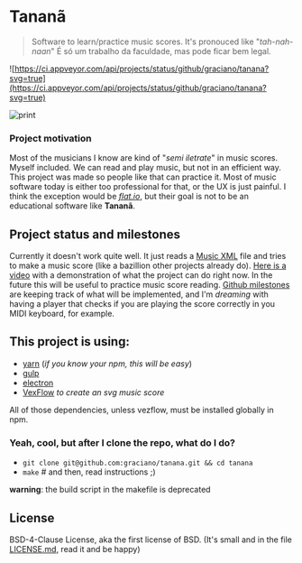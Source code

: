 Tananã
======

> Software to learn/practice music scores. It's pronouced like "*tah-nah-naan*" É só um trabalho da faculdade, mas pode ficar bem legal.

![https://ci.appveyor.com/api/projects/status/github/graciano/tanana?svg=true](https://ci.appveyor.com/api/projects/status/github/graciano/tanana?svg=true)
  
 ![print](http://i.imgur.com/FYmVeXm.png?2)


### Project motivation

Most of the musicians I know are kind of "*semi iletrate*" in music scores. Myself included. We can read and play music, but not in an efficient way. This project was made so people like that can practice it. Most of music software today is either too professional for that, or the UX is just painful. I think the exception would be *[flat.io](http://flat.io)*, but their goal is not to be an educational software like **Tananã**.

## Project status and milestones

Currently it doesn't work quite well. It just reads a [Music XML](http://usermanuals.musicxml.com/MusicXML/MusicXML.htm#Tutorial.htm%3FTocPath%3DMusicXML%25203.0%2520Tutorial%7C_____0) file and tries to make a music score (like a bazillion other projects already do). [Here is a video](https://drive.google.com/file/d/0BzCvf4xDDyNpWHpveDlud05FRlU/view?usp=sharing) with a demonstration of what the project can do right now. In the future this will be useful to practice music score reading. [Github milestones](https://github.com/graciano/tanana/milestones) are keeping track of what will be implemented, and I'm *dreaming* with having a player that checks if you are playing the score correctly in you MIDI keyboard, for example.

## This project is using:

 - [yarn](https://code.facebook.com/posts/1840075619545360) (*if you know your npm, this will be easy*)
 - [gulp](http://gulpjs.com/)
 - [electron](http://electron.atom.io)
 - [VexFlow](https://github.com/0xfe/vexflow) *to create an svg music score*

All of those dependencies, unless vezflow, must be installed globally in npm.

### Yeah, cool, but after I clone the repo, what do I do?

 - `git clone git@github.com:graciano/tanana.git && cd tanana`
 - `make` # and then, read instructions ;)
 
 **warning**: the build script in the makefile is deprecated
## License
BSD-4-Clause License, aka the first license of BSD. (It's small and in the file [LICENSE.md](LICENSE.md), read it and be happy)
